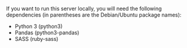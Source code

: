 
If you want to run this server locally, you will need the following dependencies 
(in parentheses are the Debian/Ubuntu package names):

* Python 3 (python3)
* Pandas (python3-pandas)
* SASS (ruby-sass)
